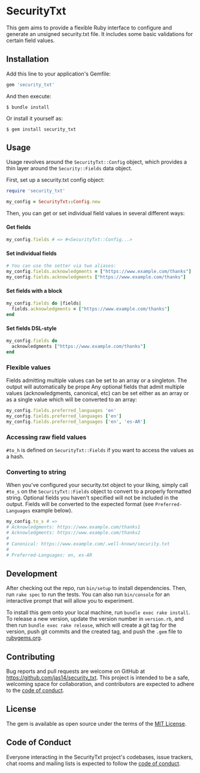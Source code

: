 # SecurityTxt

This gem aims to provide a flexible Ruby interface to configure and generate an unsigned security.txt file. It includes some basic validations for certain field values.

## Installation

Add this line to your application's Gemfile:

```ruby
gem 'security_txt'
```

And then execute:

    $ bundle install

Or install it yourself as:

    $ gem install security_txt

## Usage

Usage revolves around the `SecurityTxt::Config` object, which provides a thin layer around the `Security::Fields` data object.

First, set up a security.txt config object:
```ruby
require 'security_txt'

my_config = SecurityTxt::Config.new
```

Then, you can get or set individual field values in several different ways:

#### Get fields
```ruby
my_config.fields # => #<SecurityTxt::Config...>
```

#### Set individual fields
```ruby
# You can use the setter via two aliases:
my_config.fields.acknowledgments = ["https://www.example.com/thanks"]
my_config.fields.acknowledgments ["https://www.example.com/thanks"]
```

#### Set fields with a block
```ruby
my_config.fields do |fields|
  fields.acknowledgments = ["https://www.example.com/thanks"]
end
```

#### Set fields DSL-style
```ruby
my_config.fields do
  acknowledgments ["https://www.example.com/thanks"]
end
```

### Flexible values

Fields admitting multiple values can be set to an array or a singleton. The output will automatically be prope
Any optional fields that admit multiple values (acknowledgments, canonical, etc) can be set either as an array or as a single value which will be converted to an array:

```ruby
my_config.fields.preferred_languages 'en'
my_config.fields.preferred_languages ['en']
my_config.fields.preferred_languages ['en', 'es-AR']
```

### Accessing raw field values

`#to_h` is defined on `SecurityTxt::Fields` if you want to access the values as a hash.

### Converting to string

When you've configured your security.txt object to your liking, simply call `#to_s` on the `SecurityTxt::Fields` object to convert to a properly formatted string. Optional fields you haven't specified will not be included in the output. Fields will be converted to the expected format (see `Preferred-Languages` example below).

```ruby
my_config.to_s # =>
# Acknowledgments: https://www.example.com/thanks1
# Acknowledgments: https://www.example.com/thanks2
#
# Canonical: https://www.example.com/.well-known/security.txt
#
# Preferred-Languages: en, es-AR
```

## Development

After checking out the repo, run `bin/setup` to install dependencies. Then, run `rake spec` to run the tests. You can also run `bin/console` for an interactive prompt that will allow you to experiment.

To install this gem onto your local machine, run `bundle exec rake install`. To release a new version, update the version number in `version.rb`, and then run `bundle exec rake release`, which will create a git tag for the version, push git commits and the created tag, and push the `.gem` file to [rubygems.org](https://rubygems.org).

## Contributing

Bug reports and pull requests are welcome on GitHub at https://github.com/jas14/security_txt. This project is intended to be a safe, welcoming space for collaboration, and contributors are expected to adhere to the [code of conduct](https://github.com/jas14/security_txt/blob/main/CODE_OF_CONDUCT.md).

## License

The gem is available as open source under the terms of the [MIT License](https://opensource.org/licenses/MIT).

## Code of Conduct

Everyone interacting in the SecurityTxt project's codebases, issue trackers, chat rooms and mailing lists is expected to follow the [code of conduct](https://github.com/jas14/security_txt/blob/main/CODE_OF_CONDUCT.md).
